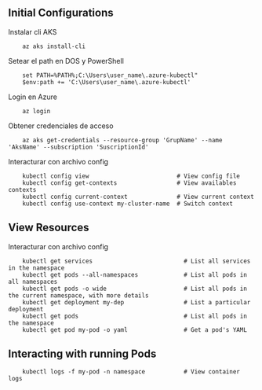 ## Initial Configurations

Instalar cli AKS
```ssh
	az aks install-cli
```
Setear el path en DOS y PowerShell
```ssh
	set PATH=%PATH%;C:\Users\user_name\.azure-kubectl"
    $env:path += 'C:\Users\user_name\.azure-kubectl'
```
Login en Azure
```ssh
	az login
```
Obtener credenciales de acceso
```ssh
	az aks get-credentials --resource-group 'GrupName' --name 'AksName' --subscription 'SuscriptionId' 
```
Interacturar con archivo config 
```ssh
	kubectl config view                         # View config file
    kubectl config get-contexts                 # View availables contexts
    kubectl config current-context              # View current context
    kubectl config use-context my-cluster-name  # Switch context
```

## View Resources
Interacturar con archivo config 
```ssh
	kubectl get services                          # List all services in the namespace
    kubectl get pods --all-namespaces             # List all pods in all namespaces
    kubectl get pods -o wide                      # List all pods in the current namespace, with more details
    kubectl get deployment my-dep                 # List a particular deployment
    kubectl get pods                              # List all pods in the namespace
    kubectl get pod my-pod -o yaml                # Get a pod's YAML
```

## Interacting with running Pods

```ssh
	kubectl logs -f my-pod -n namespace           # View container logs
```